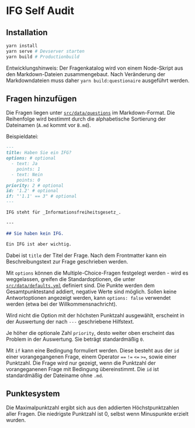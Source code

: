 # IFG Self Audit

## Installation

```bash
yarn install
yarn serve # Devserver starten
yarn build # Productionbuild
```

Entwicklungshinweis: Der Fragenkatalog wird von einem Node-Skript aus den Markdown-Dateien zusammengebaut. Nach Veränderung der Markdowndateien muss daher `yarn build:questionaire` ausgeführt werden.

## Fragen hinzufügen

Die Fragen liegen unter [`src/data/questions`](https://github.com/okfde/ifg-self-audit/tree/master/src/data/questions) im Markdown-Format. Die Reihenfolge wird bestimmt durch die alphabetische Sortierung der Dateinamen (`A.md` kommt vor `B.md`).

Beispieldatei:

```markdown
---
title: Haben Sie ein IFG?
options: # optional
  - text: Ja
    points: 1
  - text: Nein
    points: 0
priority: 2 # optional
id: '1.2' # optional
if: "'1.1' == 3" # optional
---

IFG steht für _Informationsfreiheitsgesetz_.

---

## Sie haben kein IFG.

Ein IFG ist aber wichtig.
```

Dabei ist `title` der Titel der Frage. Nach dem Frontmatter kann ein Beschreibungstext zur Frage geschrieben werden.

Mit `options` können die Multiple-Choice-Fragen festgelegt werden - wird es weggelassen, greifen die Standardoptionen, die unter [`src/data/defaults.yml`](https://github.com/okfde/ifg-self-audit/blob/master/src/data/defaults.yml) definiert sind. Die Punkte werden dem Gesamtpunktestand addiert, negative Werte sind möglich. Sollen keine Antwortoptionen angezeigt werden, kann `options: false` verwendet werden (etwa bei der Willkommensnachricht).

Wird nicht die Option mit der höchsten Punktzahl ausgewählt, erscheint in der Auswertung der nach `---` geschriebene Hilfstext.

Je höher die optionale Zahl `priority`, desto weiter oben erscheint das Problem in der Auswertung. Sie beträgt standardmäßig `0`.

Mit `if` kann eine Bedingung formuliert werden. Diese besteht aus der `id` einer vorangegangenen Frage, einem Operator `==` `!=` `<=` `>=`, sowie einer Punktzahl. Die Frage wird nur gezeigt, wenn die Punktzahl der vorangeganenen Frage mit Bedingung übereinstimmt. Die `id` ist standardmäßig der Dateiname ohne `.md`.

## Punktesystem

Die Maximalpunktzahl ergibt sich aus den addierten Höchstpunktzahlen aller Fragen. Die niedrigste Punktzahl ist 0, selbst wenn Minuspunkte erzielt wurden.
